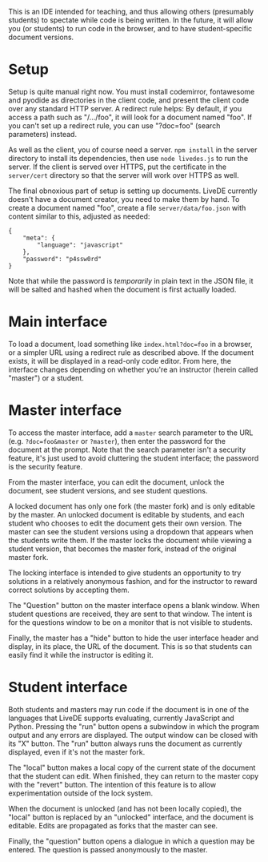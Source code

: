 This is an IDE intended for teaching, and thus allowing others (presumably
students) to spectate while code is being written. In the future, it will allow
you (or students) to run code in the browser, and to have student-specific
document versions.


# Setup

Setup is quite manual right now. You must install codemirror, fontawesome and
pyodide as directories in the client code, and present the client code over any
standard HTTP server. A redirect rule helps: By default, if you access a path
such as "/.../foo", it will look for a document named "foo". If you can't set
up a redirect rule, you can use "?doc=foo" (search parameters) instead.

As well as the client, you of course need a server. `npm install` in the server
directory to install its dependencies, then use `node livedes.js` to run the
server. If the client is served over HTTPS, put the certificate in the
`server/cert` directory so that the server will work over HTTPS as well.

The final obnoxious part of setup is setting up documents. LiveDE currently
doesn't have a document creator, you need to make them by hand. To create a
document named "foo", create a file `server/data/foo.json` with content similar
to this, adjusted as needed:

```
{
    "meta": {
        "language": "javascript"
    },
    "password": "p4ssw0rd"
}
```

Note that while the password is *temporarily* in plain text in the JSON file,
it will be salted and hashed when the document is first actually loaded.


# Main interface

To load a document, load something like `index.html?doc=foo` in a browser, or a
simpler URL using a redirect rule as described above. If the document exists,
it will be displayed in a read-only code editor. From here, the interface
changes depending on whether you're an instructor (herein called "master") or a
student.


# Master interface

To access the master interface, add a `master` search parameter to the URL
(e.g. `?doc=foo&master` or `?master`), then enter the password for the document
at the prompt. Note that the search parameter isn't a security feature, it's
just used to avoid cluttering the student interface; the password is the
security feature.

From the master interface, you can edit the document, unlock the document, see
student versions, and see student questions.

A locked document has only one fork (the master fork) and is only editable by
the master. An unlocked document is editable by students, and each student who
chooses to edit the document gets their own version. The master can see the
student versions using a dropdown that appears when the students write them. If
the master locks the document while viewing a student version, that becomes the
master fork, instead of the original master fork.

The locking interface is intended to give students an opportunity to try
solutions in a relatively anonymous fashion, and for the instructor to reward
correct solutions by accepting them.

The "Question" button on the master interface opens a blank window. When
student questions are received, they are sent to that window. The intent is for
the questions window to be on a monitor that is not visible to students.

Finally, the master has a "hide" button to hide the user interface header and
display, in its place, the URL of the document. This is so that students can
easily find it while the instructor is editing it.


# Student interface

Both students and masters may run code if the document is in one of the
languages that LiveDE supports evaluating, currently JavaScript and Python.
Pressing the "run" button opens a subwindow in which the program output and any
errors are displayed. The output window can be closed with its "X" button. The
"run" button always runs the document as currently displayed, even if it's not
the master fork.

The "local" button makes a local copy of the current state of the document that
the student can edit. When finished, they can return to the master copy with
the "revert" button. The intention of this feature is to allow experimentation
outside of the lock system.

When the document is unlocked (and has not been locally copied), the "local"
button is replaced by an "unlocked" interface, and the document is editable.
Edits are propagated as forks that the master can see.

Finally, the "question" button opens a dialogue in which a question may be
entered. The question is passed anonymously to the master.
